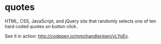 # quotes
HTML, CSS, JavaScript, and jQuery site that randomly selects one of ten hard coded quotes on button click.

See it in action: http://codepen.io/mmchandler/pen/vLYoEv.
